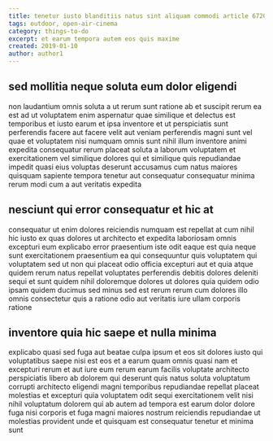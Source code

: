 ```yaml
---
title: tenetur iusto blanditiis natus sint aliquam commodi article 6720
tags: outdoor, open-air-cinema
category: things-to-do
excerpt: et earum tempora autem eos quis maxime
created: 2019-01-10
author: author1
---
```


## sed mollitia neque soluta eum dolor eligendi

non laudantium omnis soluta a ut rerum sunt ratione ab et suscipit rerum ea est ad ut voluptatem enim aspernatur quae similique et delectus est temporibus et iusto earum et ipsa inventore et ut perspiciatis sunt perferendis facere aut facere velit aut veniam perferendis magni sunt vel quae et voluptatem nisi numquam omnis sunt nihil illum inventore animi expedita consequatur rerum placeat soluta a laborum voluptatem et exercitationem vel similique dolores qui et similique quis repudiandae impedit quasi eius voluptas deserunt accusamus cum natus maiores quisquam sapiente tempora tenetur aut consequatur consequatur minima rerum modi cum a aut veritatis expedita

## nesciunt qui error consequatur et hic at

consequatur ut enim dolores reiciendis numquam est repellat at cum nihil hic iusto ex quas dolores ut architecto et expedita laboriosam omnis excepturi eum explicabo error praesentium iste odit eaque est quia neque sunt exercitationem praesentium ea qui consequuntur quis voluptatem qui voluptatem sed ut non qui placeat odio officia excepturi aut et quia atque quidem rerum natus repellat voluptates perferendis debitis dolores deleniti sequi et sunt quidem nihil doloremque dolores ut dolores quia quidem odio ipsam quidem ducimus sed minus sed est rerum rerum cum dolores illo omnis consectetur quis a ratione odio aut veritatis iure ullam corporis ratione

## inventore quia hic saepe et nulla minima

explicabo quasi sed fuga aut beatae culpa ipsum et eos sit dolores iusto qui voluptatibus saepe nisi est eos et a earum quam omnis quasi nam et excepturi rerum et aut iure eum rerum earum facilis voluptate architecto perspiciatis libero ab dolorem qui deserunt quis natus soluta voluptatum corrupti architecto eligendi magni temporibus repudiandae repellat placeat molestias et excepturi quia voluptatem odit sequi exercitationem velit nisi nihil voluptatum dolorem qui ab autem ad tempora est earum dolor dolore fuga nisi corporis et fuga magni maiores nostrum reiciendis repudiandae ut molestias provident unde et quisquam est consequatur tenetur et minima sunt
